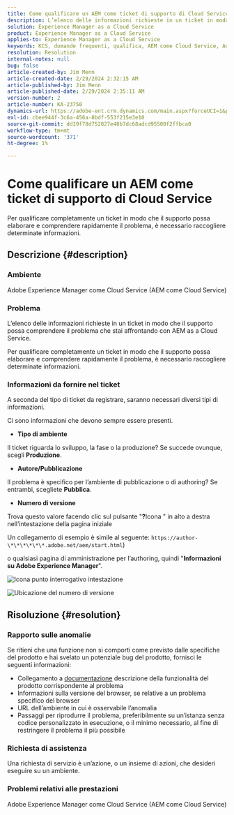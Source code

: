```yaml
---
title: Come qualificare un AEM come ticket di supporto di Cloud Service
description: L’elenco delle informazioni richieste in un ticket in modo che il supporto possa comprendere il problema che stai affrontando con AEM as a Cloud Service.
solution: Experience Manager as a Cloud Service
product: Experience Manager as a Cloud Service
applies-to: Experience Manager as a Cloud Service
keywords: KCS, domande frequenti, qualifica, AEM come Cloud Service, Adobe Experience Manager come Cloud Service, ticket di supporto
resolution: Resolution
internal-notes: null
bug: false
article-created-by: Jim Menn
article-created-date: 2/29/2024 2:32:15 AM
article-published-by: Jim Menn
article-published-date: 2/29/2024 2:35:11 AM
version-number: 2
article-number: KA-23750
dynamics-url: https://adobe-ent.crm.dynamics.com/main.aspx?forceUCI=1&pagetype=entityrecord&etn=knowledgearticle&id=38c40abe-aad6-ee11-9079-6045bd006268
exl-id: cbee944f-3c6a-456a-8bdf-553f215e3e10
source-git-commit: dd19f78d752827e48b7dc68adcd95500f2ffbca0
workflow-type: tm+mt
source-wordcount: '371'
ht-degree: 1%

---
```


# Come qualificare un AEM come ticket di supporto di Cloud Service


Per qualificare completamente un ticket in modo che il supporto possa elaborare e comprendere rapidamente il problema, è necessario raccogliere determinate informazioni.

## Descrizione {#description}


### Ambiente

Adobe Experience Manager come Cloud Service (AEM come Cloud Service)

### Problema

L’elenco delle informazioni richieste in un ticket in modo che il supporto possa comprendere il problema che stai affrontando con AEM as a Cloud Service.

Per qualificare completamente un ticket in modo che il supporto possa elaborare e comprendere rapidamente il problema, è necessario raccogliere determinate informazioni.

### Informazioni da fornire nel ticket

A seconda del tipo di ticket da registrare, saranno necessari diversi tipi di informazioni.

Ci sono informazioni che devono sempre essere presenti.

- <b>Tipo di ambiente</b>


Il ticket riguarda lo sviluppo, la fase o la produzione? Se succede ovunque, scegli <b>Produzione</b>.

- <b>Autore/Pubblicazione</b>


Il problema è specifico per l’ambiente di pubblicazione o di authoring? Se entrambi, scegliete <b>Pubblica</b>.

- <b>Numero di versione</b>


Trova questo valore facendo clic sul pulsante &quot;<b>?</b>Icona &quot; in alto a destra nell’intestazione della pagina iniziale

Un collegamento di esempio è simile al seguente: `https://author-\*\*\*\*\*\*.adobe.net/aem/start.html`)

o qualsiasi pagina di amministrazione per l’authoring, quindi &quot;<b>Informazioni su Adobe Experience Manager</b>&quot;.

![Icona punto interrogativo intestazione](https://helpx.adobe.com/content/dam/help/en/experience-manager/kb/how-to-fully-qualify-an-AEM-as-a-cloud-service-ticket/jcr_content/main-pars/image/question_mark_topheader.jpg.img.jpg)

![Ubicazione del numero di versione](https://helpx.adobe.com/content/dam/help/en/experience-manager/kb/how-to-fully-qualify-an-AEM-as-a-cloud-service-ticket/jcr_content/main-pars/image_23429537/release_number.jpg.img.jpg)

## Risoluzione {#resolution}


### Rapporto sulle anomalie

Se ritieni che una funzione non si comporti come previsto dalle specifiche del prodotto e hai svelato un potenziale bug del prodotto, fornisci le seguenti informazioni:

- Collegamento a [documentazione](https://experienceleague.adobe.com/docs/?lang=it) descrizione della funzionalità del prodotto corrispondente al problema
- Informazioni sulla versione del browser, se relative a un problema specifico del browser
- URL dell’ambiente in cui è osservabile l’anomalia
- Passaggi per riprodurre il problema, preferibilmente su un’istanza senza codice personalizzato in esecuzione, o il minimo necessario, al fine di restringere il problema il più possibile

### Richiesta di assistenza

Una richiesta di servizio è un’azione, o un insieme di azioni, che desideri eseguire su un ambiente.

### Problemi relativi alle prestazioni

Adobe Experience Manager come Cloud Service (AEM come Cloud Service)
